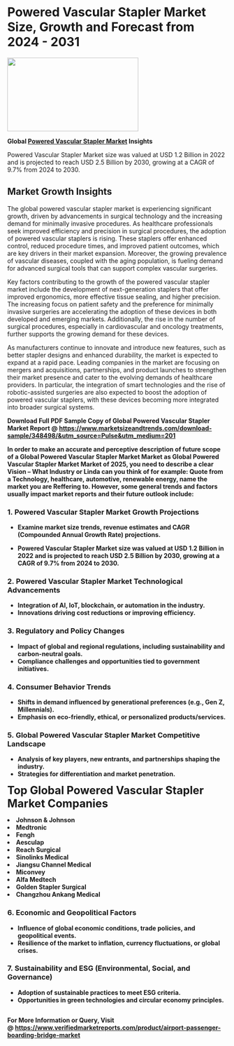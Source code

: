 <H1>Powered Vascular Stapler Market Size, Growth and Forecast from 2024 - 2031</H1><img class="aligncenter size-medium wp-image-584254" src="https://thirdeyenews.in/wp-content/uploads/2024/09/Global-Market-Research-300x168.jpeg" alt="" width="300" height="168" /><p><strong>Global&nbsp;<a href="https://www.marketsizeandtrends.com/download-sample/348498/&amp;utm_source=Pulse&amp;utm_medium=201">Powered Vascular Stapler Market</a> Insights</strong></p><p>Powered Vascular Stapler Market size was valued at USD 1.2 Billion in 2022 and is projected to reach USD 2.5 Billion by 2030, growing at a CAGR of 9.7% from 2024 to 2030.</p><p><h2>Market Growth Insights</h2> <p>The global powered vascular stapler market is experiencing significant growth, driven by advancements in surgical technology and the increasing demand for minimally invasive procedures. As healthcare professionals seek improved efficiency and precision in surgical procedures, the adoption of powered vascular staplers is rising. These staplers offer enhanced control, reduced procedure times, and improved patient outcomes, which are key drivers in their market expansion. Moreover, the growing prevalence of vascular diseases, coupled with the aging population, is fueling demand for advanced surgical tools that can support complex vascular surgeries.</p> <p><strong></strong></p> <p>Key factors contributing to the growth of the powered vascular stapler market include the development of next-generation staplers that offer improved ergonomics, more effective tissue sealing, and higher precision. The increasing focus on patient safety and the preference for minimally invasive surgeries are accelerating the adoption of these devices in both developed and emerging markets. Additionally, the rise in the number of surgical procedures, especially in cardiovascular and oncology treatments, further supports the growing demand for these devices.</p> <p>As manufacturers continue to innovate and introduce new features, such as better stapler designs and enhanced durability, the market is expected to expand at a rapid pace. Leading companies in the market are focusing on mergers and acquisitions, partnerships, and product launches to strengthen their market presence and cater to the evolving demands of healthcare providers. In particular, the integration of smart technologies and the rise of robotic-assisted surgeries are also expected to boost the adoption of powered vascular staplers, with these devices becoming more integrated into broader surgical systems.</p> <p><strong></p><p><span class=""><strong>Download Full PDF Sample Copy of Global Powered Vascular Stapler Market Report</strong> @ <a href="https://www.marketsizeandtrends.com/download-sample/348498/&amp;utm_source=Pulse&amp;utm_medium=201" target="_blank">https://www.marketsizeandtrends.com/download-sample/348498/&amp;utm_source=Pulse&amp;utm_medium=201</a></span></p><p>In order to make an accurate and perceptive description of future scope of a Global&nbsp;Powered Vascular Stapler Market Market as Global&nbsp;Powered Vascular Stapler Market Market of 2025, you need to describe a clear Vision &ndash; What Industry or Linda can you think of for example: Quote from a Technology, healthcare, automotive, renewable energy, name the market you are Reffering to. However, some general trends and factors usually impact market reports and their future outlook include:</p><h3>1.&nbsp;<strong>Powered Vascular Stapler Market Growth Projections</strong></h3><ul><li>Examine market size trends, revenue estimates and CAGR (Compounded Annual Growth Rate) projections.</li><li><p>Powered Vascular Stapler Market size was valued at USD 1.2 Billion in 2022 and is projected to reach USD 2.5 Billion by 2030, growing at a CAGR of 9.7% from 2024 to 2030.</p></li></ul><h3>2.&nbsp;<strong>Powered Vascular Stapler Market Technological Advancements</strong></h3><ul><li>Integration of AI, IoT, blockchain, or automation in the industry.</li><li>Innovations driving cost reductions or improving efficiency.</li></ul><h3>3.&nbsp;<strong>Regulatory and Policy Changes</strong></h3><ul><li>Impact of global and regional regulations, including sustainability and carbon-neutral goals.</li><li>Compliance challenges and opportunities tied to government initiatives.</li></ul><h3>4.&nbsp;<strong>Consumer Behavior Trends</strong></h3><ul><li>Shifts in demand influenced by generational preferences (e.g., Gen Z, Millennials).</li><li>Emphasis on eco-friendly, ethical, or personalized products/services.</li></ul><h3>5.&nbsp;<strong>Global Powered Vascular Stapler Market Competitive Landscape</strong></h3><ul><li>Analysis of key players, new entrants, and partnerships shaping the industry.</li><li>Strategies for differentiation and market penetration.</li></ul><p data-pm-slice="1 1 []"><span style="color: inherit; font-family: inherit; font-size: 25px;">Top Global Powered Vascular Stapler Market Companies</span></p><div class="" data-test-id=""><p><li>Johnson & Johnson</li><li> Medtronic</li><li> Fengh</li><li> Aesculap</li><li> Reach Surgical</li><li> Sinolinks Medical</li><li> Jiangsu Channel Medical</li><li> Miconvey</li><li> Alfa Medtech</li><li> Golden Stapler Surgical</li><li> Changzhou Ankang Medical</li></p></div><h3>6.&nbsp;<strong>Economic and Geopolitical Factors</strong></h3><ul><li>Influence of global economic conditions, trade policies, and geopolitical events.</li><li>Resilience of the market to inflation, currency fluctuations, or global crises.</li></ul><h3>7.&nbsp;<strong>Sustainability and ESG (Environmental, Social, and Governance)</strong></h3><ul><li>Adoption of sustainable practices to meet ESG criteria.</li><li>Opportunities in green technologies and circular economy principles.</li></ul><h2><strong style="font-size: 14px;">For More Information or Query, Visit @&nbsp;</strong><a style="background-color: #ffffff; font-size: 14px;" href="https://www.marketsizeandtrends.com/report/powered-vascular-stapler-market/" target="_blank">https://www.verifiedmarketreports.com/product/airport-passenger-boarding-bridge-market</a></h2>
